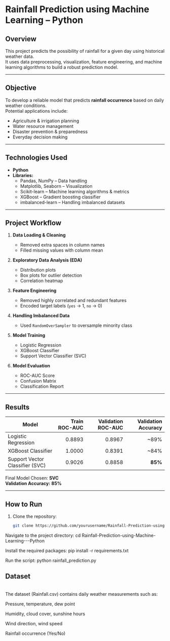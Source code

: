 # Rainfall Prediction using Machine Learning – Python

## Overview
This project predicts the possibility of rainfall for a given day using historical weather data.  
It uses data preprocessing, visualization, feature engineering, and machine learning algorithms to build a robust prediction model.

---

## Objective
To develop a reliable model that predicts **rainfall occurrence** based on daily weather conditions.  
Potential applications include:
- Agriculture & irrigation planning  
- Water resource management  
- Disaster prevention & preparedness  
- Everyday decision making  

---

## Technologies Used
- **Python**  
- **Libraries:**
  - Pandas, NumPy – Data handling
  - Matplotlib, Seaborn – Visualization
  - Scikit-learn – Machine learning algorithms & metrics
  - XGBoost – Gradient boosting classifier
  - imbalanced-learn – Handling imbalanced datasets

---

## Project Workflow
1. **Data Loading & Cleaning**
   - Removed extra spaces in column names  
   - Filled missing values with column mean  

2. **Exploratory Data Analysis (EDA)**
   - Distribution plots  
   - Box plots for outlier detection  
   - Correlation heatmap  

3. **Feature Engineering**
   - Removed highly correlated and redundant features  
   - Encoded target labels (`yes` → 1, `no` → 0)  

4. **Handling Imbalanced Data**
   - Used `RandomOverSampler` to oversample minority class  

5. **Model Training**
   - Logistic Regression  
   - XGBoost Classifier  
   - Support Vector Classifier (SVC)  

6. **Model Evaluation**
   - ROC-AUC Score  
   - Confusion Matrix  
   - Classification Report  

---

## Results
| Model                  | Train ROC-AUC | Validation ROC-AUC | Validation Accuracy |
|------------------------|--------------:|-------------------:|--------------------:|
| Logistic Regression    | 0.8893        | 0.8967              | ~89%                |
| XGBoost Classifier     | 1.0000        | 0.8391              | ~84%                |
| Support Vector Classifier (SVC) | 0.9026        | 0.8858              | **85%**             |

Final Model Chosen: **SVC**  
**Validation Accuracy:** **85%**  

---

## How to Run
1. Clone the repository:
   ```bash
   git clone https://github.com/yourusername/Rainfall-Prediction-using-Machine-Learning---Python.git

Navigate to the project directory:
cd Rainfall-Prediction-using-Machine-Learning---Python

Install the required packages:
pip install -r requirements.txt

Run the script:
python rainfall_prediction.py

## Dataset
<br>
The dataset (Rainfall.csv) contains daily weather measurements such as:

Pressure, temperature, dew point

Humidity, cloud cover, sunshine hours

Wind direction, wind speed

Rainfall occurrence (Yes/No)
